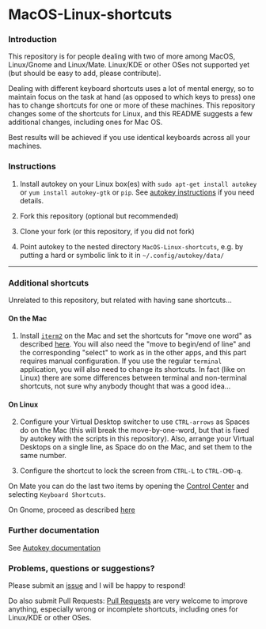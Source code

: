 # MacOS-Linux-shortcuts

### Introduction

This repository is for people dealing with two of more among MacOS, Linux/Gnome and Linux/Mate.
Linux/KDE or other OSes not supported yet (but should be easy to add, please contribute).

Dealing with different keyboard shortcuts uses a lot of mental energy, so to maintain focus on
the task at hand (as opposed to which keys to press) one has to change shortcuts for one or
more of these machines. This repository changes some of the
shortcuts for Linux, and this README suggests a few additional changes, including ones for Mac OS.

Best results will be achieved if you use identical keyboards across all your machines.

### Instructions

1. Install autokey on your Linux box(es) with `sudo apt-get install autokey` or `yum install autokey-gtk` or `pip`.
See [autokey instructions](https://github.com/autokey/autokey/wiki/Installing) if you need details.

2. Fork this repository (optional but recommended)

3. Clone your fork (or this repository, if you did not fork)

4. Point autokey to the nested directory `MacOS-Linux-shortcuts`, e.g. by putting a hard or symbolic link
to it in `~/.config/autokey/data/`

---

### Additional shortcuts

Unrelated to this repository, but related with having sane shortcuts...

#### On the Mac

1. Install [`iterm2`](https://www.iterm2.com/) on the Mac and set the
shortcuts for "move one word" as described 
[here](https://apple.stackexchange.com/questions/154292/iterm-going-one-word-backwards-and-forwards/293988#293988).
You will also need the "move to begin/end of line" and
the corresponding "select" to work as in the other apps, and
this part requires manual configuration. If you use the regular
`terminal` application, you will also need to change its shortcuts. In fact (like on Linux) there are some differences
between terminal and non-terminal shortcuts, not sure why anybody thought that was a good idea...

#### On Linux

2. Configure your Virtual Desktop switcher to use `CTRL-arrows` as Spaces do on the Mac
(this will break the move-by-one-word, but that is fixed by autokey with the scripts in this repository).
Also, arrange your Virtual Desktops on a single line, as Space do on the Mac, and set them to the same number.

3. Configure the shortcut to lock the screen from `CTRL-L` to `CTRL-CMD-q`.

On Mate you can do the last two items by opening the
[Control Center](https://screenshots.debian.net/package/mate-control-center) and selecting `Keyboard Shortcuts`.

On Gnome, proceed as described [here](https://help.gnome.org/users/gnome-help/stable/keyboard-shortcuts-set.html)


### Further documentation

See [Autokey documentation](https://github.com/autokey/autokey/wiki/Scripting)

### Problems, questions or suggestions?

Please submit an [issue](https://github.com/davidedelvento/MacOS-Linux-shortcuts/issues) and I will be happy to respond!

Do also submit Pull Requests:
[Pull Requests](https://help.github.com/en/articles/creating-a-pull-request-from-a-fork) are very welcome
to improve anything, especially wrong or incomplete shortcuts, including ones for Linux/KDE or other OSes.

